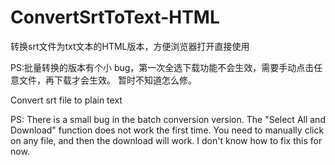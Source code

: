 # ConvertSrtToText-HTML
转换srt文件为txt文本的HTML版本，方便浏览器打开直接使用

PS:批量转换的版本有个小 bug，第一次全选下载功能不会生效，需要手动点击任意文件，再下载才会生效。
暂时不知道怎么修。

Convert srt file to plain text

PS: There is a small bug in the batch conversion version. 
The "Select All and Download" function does not work the first time. 
You need to manually click on any file, and then the download will work. 
I don't know how to fix this for now.
